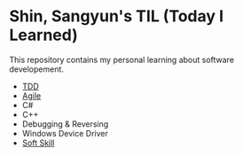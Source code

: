 # Shin, Sangyun's TIL (Today I Learned)

This repository contains my personal learning about software developement.

* [TDD](TDD/README.md)
* [Agile](/Agile/README.md)
* C#
* C++
* Debugging & Reversing
* Windows Device Driver
* [Soft Skill](SoftSkill/README.md)
